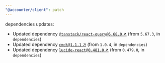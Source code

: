 ```yaml
---
"@accounter/client": patch
---
```

dependencies updates:
  - Updated dependency [`@tanstack/react-query@5.68.0` ↗︎](https://www.npmjs.com/package/@tanstack/react-query/v/5.68.0) (from `5.67.3`, in `dependencies`)
  - Updated dependency [`cmdk@1.1.1` ↗︎](https://www.npmjs.com/package/cmdk/v/1.1.1) (from `1.0.4`, in `dependencies`)
  - Updated dependency [`lucide-react@0.481.0` ↗︎](https://www.npmjs.com/package/lucide-react/v/0.481.0) (from `0.479.0`, in `dependencies`)
